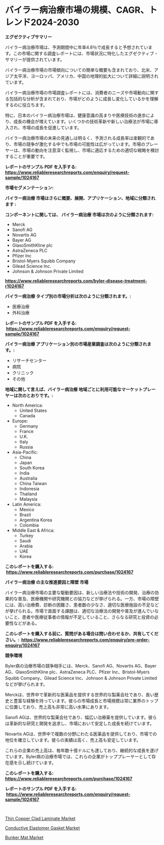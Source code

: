 <p><h1>バイラー病治療市場の規模、CAGR、トレンド2024-2030</h1></p><p><strong>エグゼクティブサマリー</strong></p>
<p><p>バイラー病治療市場は、予測期間中に年率4.8％で成長すると予想されています。この市場に関する調査レポートには、市場状況に特化したエグゼクティブ・サマリーが提供されています。</p><p>バイラー病治療市場の市場傾向についての簡単な概要も含まれており、北米、アジア太平洋、ヨーロッパ、アメリカ、中国の地理的拡大について詳細に説明されています。</p><p>バイラー病治療市場の市場調査レポートには、消費者のニーズや市場動向に関する包括的な分析が含まれており、市場がどのように成長し変化しているかを理解するのに役立ちます。</p><p>特に、日本のバイラー病治療市場は、健康意識の高まりや医療技術の進歩により、成長の機会が増えています。いくつかの技術革新や新しい治療法が市場に導入され、市場の成長を促進しています。</p><p>バイラー病治療市場の未来の見通しは明るく、予測される成長率は楽観的であり、市場の競争が激化する中でも市場の可能性は広がっています。市場のプレーヤーは、市場の動向を注意深く監視し、市場に適応するための適切な戦略を検討することが重要です。</p></p>
<p><strong>レポートのサンプル PDF を入手する: <a href="https://www.reliableresearchreports.com/enquiry/request-sample/1024167">https://www.reliableresearchreports.com/enquiry/request-sample/1024167</a></strong></p>
<p><strong>市場セグメンテーション:</strong></p>
<p><strong> バイラー病治療 市場はさらに概要、展開、アプリケーション、地域に分類されます :</strong></p>
<p><strong>コンポーネントに関しては、 バイラー病治療 市場は次のように分類されます: &nbsp;</strong></p>
<p><ul><li>Merck</li><li>Sanofi AG</li><li>Novartis AG</li><li>Bayer AG</li><li>GlaxoSmithKline plc</li><li>AstraZeneca PLC</li><li>Pfizer Inc</li><li>Bristol-Myers Squibb Company</li><li>Gilead Science Inc.</li><li>Johnson & Johnson Private Limited</li></ul></p>
<p><strong><a href="https://www.reliableresearchreports.com/byler-disease-treatment-r1024167">https://www.reliableresearchreports.com/byler-disease-treatment-r1024167</a></strong></p>
<p><strong> バイラー病治療 タイプ別の市場分析は次のように分類されます。:</strong></p>
<p><ul><li>医療治療</li><li>外科治療</li></ul></p>
<p><strong>レポートのサンプル PDF を入手する: &nbsp;<a href="https://www.reliableresearchreports.com/enquiry/request-sample/1024167">https://www.reliableresearchreports.com/enquiry/request-sample/1024167</a></strong></p>
<p><strong> バイラー病治療 アプリケーション別の市場産業調査は次のように分類されます。:</strong></p>
<p><ul><li>リサーチセンター</li><li>病院</li><li>クリニック</li><li>その他</li></ul></p>
<p><strong>地域に関して言えば、バイラー病治療 地域ごとに利用可能なマーケットプレーヤーは次のとおりです。:</strong></p>
<p><ul>
    <li>
        North America:
        <ul>
            <li>United States</li>
            <li>Canada</li>
        </ul>
    </li>
    <li>
        Europe:
        <ul>
            <li>Germany</li>
            <li>France</li>
            <li>U.K.</li>
            <li>Italy</li>
            <li>Russia</li>
        </ul>
    </li>
    <li>
        Asia-Pacific:
        <ul>
            <li>China</li>
            <li>Japan</li>
            <li>South Korea</li>
            <li>India</li>
            <li>Australia</li>
            <li>China Taiwan</li>
            <li>Indonesia</li>
            <li>Thailand</li>
            <li>Malaysia</li>
        </ul>
    </li>
    <li>
        Latin America:
        <ul>
            <li>Mexico</li>
            <li>Brazil</li>
            <li>Argentina Korea</li>
            <li>Colombia</li>
        </ul>
    </li>
    <li>
        Middle East & Africa:
        <ul>
            <li>Turkey</li>
            <li>Saudi</li>
            <li>Arabia</li>
            <li>UAE</li>
            <li>Korea</li>
        </ul>
    </li>
    </ul></p>
<p><strong>このレポートを購入する: &nbsp;<a href="https://www.reliableresearchreports.com/purchase/1024167">https://www.reliableresearchreports.com/purchase/1024167</a></strong></p>
<p><strong>バイラー病治療 の主な推進要因と障壁 市場</strong></p>
<p><p>バイラー病治療市場の主要な駆動要因は、新しい治療法や技術の開発、治療の効果的な普及、医療機関や研究機関との協力などが挙げられる。一方、市場の障壁には、高い治療費、診断の困難さ、患者数の少なさ、適切な医療施設の不足などが挙げられる。市場で直面する課題は、適切な治療法の開発や普及が進んでいないこと、患者や医療従事者の情報が不足していること、さらなる研究と投資の必要性などがある。</p></p>
<p><strong>このレポートを購入する前に、質問がある場合は問い合わせるか、共有してください。:&nbsp; <a href="https://www.reliableresearchreports.com/enquiry/pre-order-enquiry/1024167">https://www.reliableresearchreports.com/enquiry/pre-order-enquiry/1024167</a></strong></p>
<p><strong>競争環境</strong></p>
<p><p>Byler病の治療市場の競争相手には、Merck、Sanofi AG、Novartis AG、Bayer AG、GlaxoSmithKline plc、AstraZeneca PLC、Pfizer Inc、Bristol-Myers Squibb Company、Gilead Science Inc、Johnson & Johnson Private Limitedなどが挙げられます。</p><p>Merckは、世界中で革新的な医薬品を提供する世界的な製薬会社であり、長い歴史と豊富な経験を持っています。彼らの市場成長と市場規模は常に業界のトップに位置しており、売上高も非常に高い水準にあります。</p><p>Sanofi AGは、世界的な製薬会社であり、幅広い治療薬を提供しています。彼らは革新的な研究と開発を追求し、市場において安定した成長を続けています。</p><p>Novartis AGは、世界中で複数の分野にわたる医薬品を提供しており、市場での地位を確立しています。彼らの実績は高く、売上高も安定しています。</p><p>これらの企業の売上高は、毎年数十億ドルにも達しており、継続的な成長を遂げています。Byler病の治療市場では、これらの企業がトッププレーヤーとして存在感を示し続けています。</p></p>
<p><strong>このレポートを購入する: &nbsp; <a href="https://www.reliableresearchreports.com/purchase/1024167">https://www.reliableresearchreports.com/purchase/1024167</a></strong></p>
<p><strong>レポートのサンプル PDF を入手する: &nbsp;<a href="https://www.reliableresearchreports.com/enquiry/request-sample/1024167">https://www.reliableresearchreports.com/enquiry/request-sample/1024167</a></strong><strong></strong></p>
<p>&nbsp;</p>
<p><p><a href="https://www.linkedin.com/pulse/thin-copper-clad-laminate-market-research-report-reveals-bnbne?trackingId=WQ5jJDSX%2BQzgO7LbQRJKqw%3D%3D">Thin Copper Clad Laminate Market</a></p><p><a href="https://www.linkedin.com/pulse/conductive-elastomer-gasket-market-size-growth-forecast-from-pii8e?trackingId=Z%2BNOV1reWjFG%2BzBqvSNzRQ%3D%3D">Conductive Elastomer Gasket Market</a></p><p><a href="https://www.linkedin.com/pulse/bunker-mat-market-size-reflecting-forecast-till-2031-type-vg1we?trackingId=lHElsQxPW%2FcCIxOesAq0fQ%3D%3D">Bunker Mat Market</a></p></p>